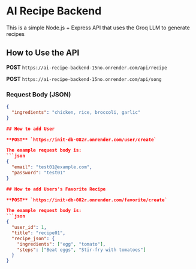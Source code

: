 # AI Recipe Backend

This is a simple Node.js + Express API that uses the Groq LLM to generate recipes

## How to Use the API

**POST** `https://ai-recipe-backend-15no.onrender.com/api/recipe`

**POST** `https://ai-recipe-backend-15no.onrender.com/api/song`

### Request Body (JSON)
```json
{
  "ingredients": "chicken, rice, broccoli, garlic"
}

## How to add User

**POST** `https://init-db-082r.onrender.com/user/create`

The example request body is:
```json
{
  "email": "test01@example.com",
  "password": "test01"
}

## How to add Users's Favorite Recipe

**POST** `https://init-db-082r.onrender.com/favorite/create`

The example request body is:
```json
{
  "user_id": 1,
  "title": "recipe01",
  "recipe_json": {
    "ingredients": ["egg", "tomato"],
    "steps": ["Beat eggs", "Stir-fry with tomatoes"]
  }
}
